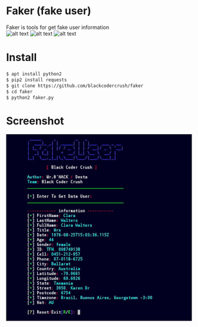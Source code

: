 # Faker (fake user)

Faker is tools for get fake user information<br>
![alt text](https://img.shields.io/badge/Coded-Desta-blue.svg)
![alt text](https://img.shields.io/badge/Size-3.12KB-yellow.svg)
![alt text](https://img.shields.io/badge/Python-2-green.svg)

# Install
```
$ apt install python2
$ pip2 install requests
$ git clone https://github.com/blackcodercrush/faker
$ cd faker
$ python2 faker.py
```

# Screenshot
<img src="faker.jpg" />
